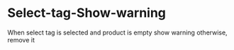# Select-tag-Show-warning
When select tag is selected and product is empty show warning otherwise, remove it
